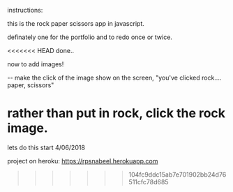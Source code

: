 instructions:

this is the rock paper scissors app in javascript.

definately one for the portfolio and to redo once or twice.

<<<<<<< HEAD
done..

now to add images!


-- make the click of the image show on the screen, "you've clicked rock.... paper,  scissors"

rather than put in rock, click the rock image.
=======
lets do this start 4/06/2018

project on heroku: https://rpsnabeel.herokuapp.com

>>>>>>> 104fc9ddc15ab7e701902bb24d76511cfc78d685

